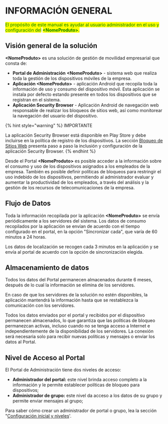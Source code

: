 # INFORMACIÓN GENERAL

<mark style="color:green;">El propósito de este manual es ayudar al usuario administrador en el uso y configuración del</mark> <mark style="color:green;"></mark><mark style="color:green;">**\<NomeProduto>**</mark><mark style="color:green;">.</mark>

## **Visión general de la solución**

**\<NomeProduto>** es una solución de gestión de movilidad empresarial que consta de:

* **Portal de Administración** **\<NomeProduto>** - sistema web que realiza toda la gestión de los dispositivos móviles de la empresa.
* **Aplicación \<NomeProduto>** - aplicación Android que recopila toda la información de uso y consumo del dispositivo móvil.  Esta aplicación se instala por defecto estando presente en todos los dispositivos que se registran en el sistema.
* **Aplicación Security Browser** - Aplicación Android de navegación web responsable de realizar los bloqueos de sitios web, así como monitorear la navegación del usuario del dispositivo.

{% hint style="warning" %}
IMPORTANTE

La aplicación Security Browser está disponible en Play Store y debe incluirse en la política de registro de los dispositivos. La sección [Bloqueo de Sitios Web](bloqueo-de-sitios-web-security-browser.md) presenta paso a paso la inclusión y configuración de la aplicación Security Browser.&#x20;
{% endhint %}

Desde el Portal **\<NomeProduto>** es posible acceder a la información sobre el consumo y uso de los dispositivos asignados a los empleados de la empresa. También es posible definir políticas de bloqueos para restringir el uso indebido de los dispositivos, permitiendo al administrador evaluar y aumentar la productividad de los empleados, a través del análisis y la gestión de los recursos de telecomunicaciones de la empresa.

## **Flujo de Datos**&#x20;

Toda la información recopilada por la aplicación **\<NomeProduto>** se envía periódicamente a los servidores del sistema.  Los datos de consumo recopilados por la aplicación se envían de acuerdo con el tiempo configurado en el portal, en la opción "Sincronizar cada", que varía de 60 minutos a 24 horas.

Los datos de localización se recogen cada 3 minutos en la aplicación y se envía al portal de acuerdo con la opción de sincronización elegida.&#x20;

## **Almacenamiento de datos**

Todos los datos del Portal permanecen almacenados durante 6 meses, después de lo cual la información se elimina de los servidores.

En caso de que los servidores de la solución no estén disponibles, la aplicación mantendrá la información hasta que se restablezca la comunicación con los servidores.

Todos los datos enviados por el portal y recibidos por el dispositivo permanecen almacenados, lo que garantiza que las políticas de bloqueo permanezcan activas, incluso cuando no se tenga acceso a Internet e independientemente de la disponibilidad de los servidores. La conexión será necesaria solo para recibir nuevas políticas y mensajes o enviar los datos al Portal.

## **Nivel de Acceso al Portal**

El Portal de Administración tiene dos niveles de acceso:

* **Administrador del portal:** este nivel brinda acceso completo a la información y le permite establecer políticas de bloqueo para dispositivos;
* **Administrador de grupo:** este nivel da acceso a los datos de su grupo y permite enviar mensajes al grupo;

Para saber cómo crear un administrador de portal o grupo, lea la sección "[Configuración inicial y niveles](informacion-general/configuracion-inicial-y-niveles.md)'.

